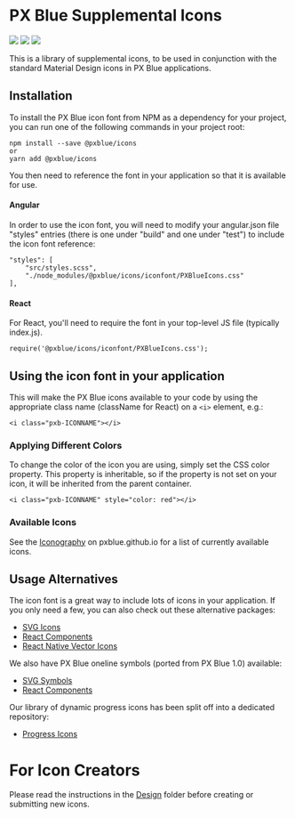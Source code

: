 # PX Blue Supplemental Icons

[![](https://img.shields.io/npm/v/@pxblue/icons.svg?label=@pxblue/icons&style=flat)](https://www.npmjs.com/package/@pxblue/icons)
[![](https://img.shields.io/npm/v/@pxblue/icons-svg.svg?label=@pxblue/icons-svg&style=flat)](https://www.npmjs.com/package/@pxblue/icons-svg)
[![](https://img.shields.io/circleci/project/github/pxblue/icons/master.svg?style=flat)](https://circleci.com/gh/pxblue/icons/tree/master)

This is a library of supplemental icons, to be used in conjunction with the standard Material Design icons in PX Blue applications.

## Installation

To install the PX Blue icon font from NPM as a dependency for your project, you can run one of the following commands in your project root:

```
npm install --save @pxblue/icons
or
yarn add @pxblue/icons
```

You then need to reference the font in your application so that it is available for use.

#### Angular

In order to use the icon font, you will need to modify your angular.json file "styles" entries (there is one under "build" and one under "test") to include the icon font reference:

```
"styles": [
    "src/styles.scss",
    "./node_modules/@pxblue/icons/iconfont/PXBlueIcons.css"
],
```

#### React

For React, you'll need to require the font in your top-level JS file (typically index.js).

```
require('@pxblue/icons/iconfont/PXBlueIcons.css');
```

## Using the icon font in your application

This will make the PX Blue icons available to your code by using the appropriate class name (className for React) on a `<i>` element, e.g.:

```
<i class="pxb-ICONNAME"></i>
```

### Applying Different Colors

To change the color of the icon you are using, simply set the CSS color property. This property is inheritable, so if the property is not set on your icon, it will be inherited from the parent container.

```
<i class="pxb-ICONNAME" style="color: red"></i>
```

### Available Icons

See the [Iconography](https://pxblue.github.io/style/iconography) on pxblue.github.io for a list of currently available icons.

## Usage Alternatives

The icon font is a great way to include lots of icons in your application. If you only need a few, you can also check out these alternative packages:

-   [SVG Icons](https://www.npmjs.com/package/@pxblue/icons-svg)
-   [React Components](https://www.npmjs.com/package/@pxblue/icons-mui)
-   [React Native Vector Icons](https://www.npmjs.com/package/@pxblue/react-native-vector-icons)

We also have PX Blue oneline symbols (ported from PX Blue 1.0) available:

-   [SVG Symbols](https://www.npmjs.com/package/@pxblue/symbols)
-   [React Components](https://www.npmjs.com/package/@pxblue/symbols-mui)

Our library of dynamic progress icons has been split off into a dedicated repository:

-   [Progress Icons](https://github.com/pxblue/progress-icons)

# For Icon Creators

Please read the instructions in the [Design](https://github.com/pxblue/icons/blob/master/design/README.md) folder before creating or submitting new icons.
